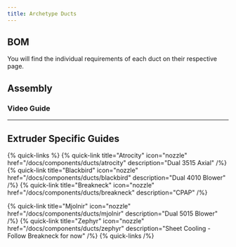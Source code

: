 ```yaml
---
title: Archetype Ducts
---
```


## BOM
You will find the individual requirements of each duct on their respective page.

## Assembly

### Video Guide

---

## Extruder Specific Guides

{% quick-links %}
{% quick-link title="Atrocity" icon="nozzle" href="/docs/components/ducts/atrocity" description="Dual 3515 Axial" /%}
{% quick-link title="Blackbird" icon="nozzle" href="/docs/components/ducts/blackbird" description="Dual 4010 Blower" /%}
{% quick-link title="Breakneck" icon="nozzle" href="/docs/components/ducts/breakneck" description="CPAP" /%}
<!-- {% quick-link title="Mantis" icon="nozzle" href="/docs/components/ducts/mantis" description="Sheet Cooling" /%} -->
{% quick-link title="Mjolnir" icon="nozzle" href="/docs/components/ducts/mjolnir" description="Dual 5015 Blower" /%}
{% quick-link title="Zephyr" icon="nozzle" href="/docs/components/ducts/zephyr" description="Sheet Cooling - Follow Breakneck for now" /%}
{% quick-links /%}
